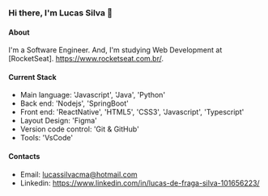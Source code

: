 ### Hi there, I'm Lucas Silva 👋

#### About
I'm a Software Engineer. And, I'm studying Web Development at [RocketSeat]. https://www.rocketseat.com.br/.

#### Current Stack
- Main language: 'Javascript', 'Java', 'Python'
- Back end: 'Nodejs', 'SpringBoot'
- Front end: 'ReactNative', 'HTML5', 'CSS3', 'Javascript', 'Typescript'
- Layout Design: 'Figma'
- Version code control: 'Git & GitHub'
- Tools: 'VsCode'

#### Contacts
- Email: lucassilvacma@hotmail.com
- Linkedin: https://www.linkedin.com/in/lucas-de-fraga-silva-101656223/
